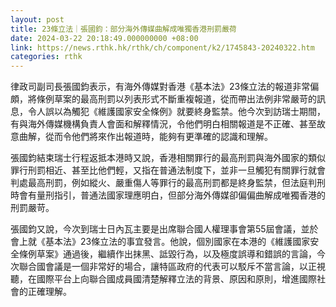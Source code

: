 ```yaml
---
layout: post
title: 23條立法｜張國鈞：部分海外傳媒曲解成唯獨香港刑罰嚴荷
date: 2024-03-22 20:18:49.000000000 +08:00
link: https://news.rthk.hk/rthk/ch/component/k2/1745843-20240322.htm
categories: rthk
---
```


律政司副司長張國鈞表示，有海外傳媒對香港《基本法》23條立法的報道非常偏頗，將條例草案的最高刑罰以列表形式不斷重複報道，從而帶出法例非常嚴苛的訊息，令人誤以為觸犯《維護國家安全條例》就要終身監禁。他今次到訪瑞士期間，有與海外傳媒機構負責人會面和解釋情況，令他們明白相關報道是不正確、甚至故意曲解，從而令他們將來作出報道時，能夠有更準確的認識和理解。

張國鈞結束瑞士行程返抵本港時又說，香港相關罪行的最高刑罰與海外國家的類似罪行刑罰相近、甚至比他們輕，又指在普通法制度下，並非一旦觸犯有關罪行就會判處最高刑罰，例如縱火、嚴重傷人等罪行的最高刑罰都是終身監禁，但法庭判刑時會有量刑指引，普通法國家理應明白，但部分海外傳媒卻偏偏曲解成唯獨香港的刑罰嚴苛。

張國鈞又說，今次到瑞士日內瓦主要是出席聯合國人權理事會第55屆會議，並於會上就《基本法》23條立法的事宜發言。他說，個別國家在本港的《維護國家安全條例草案》通過後，繼續作出抹黑、詆毀行為，以及極度誤導和錯誤的言論，今次聯合國會議是一個非常好的場合，讓特區政府的代表可以駁斥不當言論，以正視聽，在國際平台上向聯合國成員國清楚解釋立法的背景、原因和原則，增進國際社會的正確理解。
